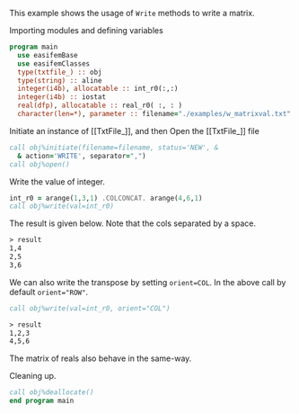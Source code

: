 This example shows the usage of `Write` methods to write a matrix.

Importing modules and defining variables

```fortran
program main
  use easifemBase
  use easifemClasses
  type(txtfile_) :: obj
  type(string) :: aline
  integer(i4b), allocatable :: int_r0(:,:)
  integer(i4b) :: iostat
  real(dfp), allocatable :: real_r0( :, : )
  character(len=*), parameter :: filename="./examples/w_matrixval.txt"
```

Initiate an instance of [[TxtFile_]], and then Open the [[TxtFile_]] file

```fortran
call obj%initiate(filename=filename, status='NEW', &
  & action='WRITE', separator=",")
call obj%open()
```

Write the value of integer.

```fortran
int_r0 = arange(1,3,1) .COLCONCAT. arange(4,6,1)
call obj%write(val=int_r0)
```

The result is given below. Note that the cols separated by a space.

```txt
> result
1,4
2,5
3,6
```

We can also write the transpose by setting `orient=COL`. In the above call by default `orient="ROW"`.

```fortran
call obj%write(val=int_r0, orient="COL")
```

```txt
> result
1,2,3
4,5,6
```

The matrix of reals also behave in the same-way.

Cleaning up.

```fortran
call obj%deallocate()
end program main
```
